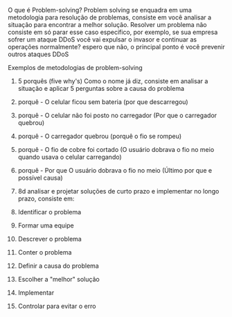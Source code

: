 O que é Problem-solving?
Problem solving se enquadra em uma metodologia para resolução de problemas, consiste em você analisar a situação para encontrar a melhor solução. Resolver um problema não consiste em só parar esse caso especifico, por exemplo, se sua empresa sofrer um ataque DDoS você vai expulsar o invasor e continuar as operações normalmente? espero que não, o principal ponto é você prevenir outros ataques DDoS

Exemplos de metodologias de problem-solving
1. 5 porquês (five why's)
Como o nome já diz, consiste em analisar a situação e aplicar 5 perguntas sobre a causa do problema

 1. porquê - O celular ficou sem bateria (por que descarregou)
 2. porquê - O celular não foi posto no carregador (Por que o carregador quebrou)
 3. porquê - O carregador quebrou (porquê o fio se rompeu)
 4. porquê - O fio de cobre foi cortado (O usuário dobrava o fio no meio quando usava o celular carregando)
 5. porquê - Por que O usuário dobrava o fio no meio (Último por que e possível causa)

 2. 8d
 analisar e projetar soluções de curto prazo e implementar no longo prazo, consiste em:
 1. Identificar o problema
 2. Formar uma equipe
 3. Descrever o problema
 4. Conter o problema
 5. Definir a causa do problema
 6. Escolher a "melhor" solução
 7. Implementar
 8. Controlar para evitar o erro
